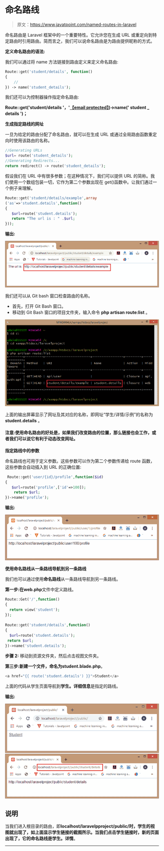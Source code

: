 # 命名路线

> 原文：<https://www.javatpoint.com/named-routes-in-laravel>

命名路由是 Laravel 框架中的一个重要特性。它允许您在生成 URL 或重定向到特定路由时引用路由。简而言之，我们可以说命名路由是为路由提供昵称的方式。

**定义命名路由的语法:**

我们可以通过将 name 方法链接到路由定义来定义命名路由:

```php
Route::get('student/details', function()
{
    //
}) -> name('student_details');

```

我们还可以为控制器操作指定命名路由:

**Route::get('student/details '，'[【email protected】](/cdn-cgi/l/email-protection))->name(' student _ details ')；**

**生成指定路线的网址**

一旦为给定的路由分配了命名路由，就可以在生成 URL 或通过全局路由函数重定向时使用该路由的名称。

```php
//Generating URLs
$url= route('student_details');
//Generating Redirects...
return redirect() -> route('student_details');

```

假设我们在 URL 中有很多参数；在这种情况下，我们可以提供 URL 的简称。我们使用一个数组包装一切，它作为第二个参数出现在 get()函数中。让我们通过一个例子来理解。

```php
Route::get('student/details/example',array 
('as'=>'student.details',function()
{
   $url=route('student.details');
   return "The url is : " .$url;
}));

```

**输出:**

![Laravel Named Routes](img/5014c0f30a2ca68c34541753d7ca0dda.png)

我们还可以从 Git bash 窗口检查路由的名称。

*   首先，打开 Git Bash 窗口。
*   移动到 Git Bash 窗口的项目文件夹，输入命令 **php artisan route:list** 。

![Laravel Named Routes](img/c5ec6f7e399c29e54cca5ad46f0e864d.png)

上面的输出屏幕显示了网址及其对应的名称，即网址“学生/详情/示例”的名称为 **student.details** 。

#### 注意:使用命名路由的好处是，如果我们改变路由的位置，那么链接也会工作，或者我们可以说它有利于动态改变网址。

**指定路线中的参数**

命名路线也可用于定义参数。这些参数可以作为第二个参数传递给 route 函数，这些参数会自动插入到 URL 的正确位置:

```php
 Route::get('user/{id}/profile',function($id)
{
   $url=route('profile',['id'=>100]);
    return $url;
})->name('profile');

```

**输出:**

![Laravel Named Routes](img/b9f022e6b53ac902f27d3701bbe8c619.png)

**使用命名路线从一条路线导航到另一条路线**

我们也可以通过使用**命名路线**从一条路线导航到另一条路线。

**第一步:**在**web.php**文件中定义路线。

```php
Route::Get('/',function()
{
  return view('student');
});

Route::get('student/details',function()
{
  $url=route('student.details');
 return $url;
})->name('student.details');

```

**步骤 2:** 移动到资源文件夹，然后点击视图文件夹。

**第三步:**新建一个文件，命名为**student.blade.php**。

```php
<a href="{{ route('student.details') }}">Student</a>

```

上面的代码从学生页面导航到**学生。详细信息**是指定的路线。

**输出:**

![Laravel Named Routes](img/c96f75720189bac89d2c1707b1c2d4ed.png)
![Laravel Named Routes](img/1eb78bf777fb7005b95507cfc4bf98e1.png)

## 说明

当我们进入根目录的路由，即**localhost/laravelpproject/public/**时，学生的视图就出现了，如上面显示学生链接的截图所示。当我们点击学生链接时，新的页面出现了，它的命名路线是**学生。详情**。

* * *